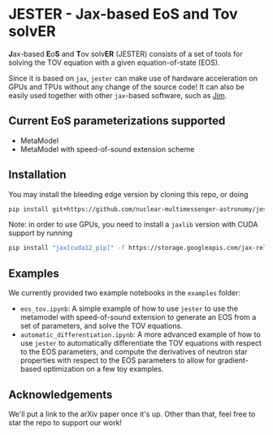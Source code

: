 # JESTER - Jax-based EoS and Tov solvER

**J**ax-based **E**o**S** and **T**ov solv**ER** (JESTER) consists of a set of tools for solving the TOV equation with a given equation-of-state (EOS).

Since it is based on `jax`, `jester` can make use of hardware acceleration on GPUs and TPUs without any change of the source code! It can also be easily used together with other `jax`-based software, such as [Jim](https://github.com/kazewong/jim).

## Current EoS parameterizations supported
- MetaModel
- MetaModel with speed-of-sound extension scheme

## Installation

You may install the bleeding edge version by cloning this repo, or doing
```bash
pip install git+https://github.com/nuclear-multimessenger-astronomy/jester
```
Note: in order to use GPUs, you need to install a `jaxlib` version with CUDA support by running
```bash
pip install "jax[cuda12_pip]" -f https://storage.googleapis.com/jax-releases/jax_cuda_releases.html
```

## Examples

We currently provided two example notebooks in the `examples` folder:
- `eos_tov.ipynb`: A simple example of how to use `jester` to use the metamodel with speed-of-sound extension to generate an EOS from a set of parameters, and solve the TOV equations.
- `automatic_differentiation.ipynb`: A more advanced example of how to use `jester` to automatically differentiate the TOV equations with respect to the EOS parameters, and compute the derivatives of neutron star properties with respect to the EOS parameters to allow for gradient-based optimization on a few toy examples.

## Acknowledgements

We'll put a link to the arXiv paper once it's up. Other than that, feel free to star the repo to support our work!